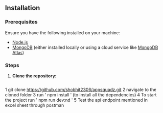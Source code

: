 ## Installation

### Prerequisites

Ensure you have the following installed on your machine:

- [Node.js](https://nodejs.org/) 
- [MongoDB](https://www.mongodb.com/) (either installed locally or using a cloud service like [MongoDB Atlas](https://www.mongodb.com/cloud/atlas))

### Steps

1. **Clone the repository:**

   ```bash
1   git clone https://github.com/shobhit2306/appsquadz.git
2  navigate to the cloned folder
3  run ' npm install ' (to install all the dependencies)
4  To start the project run ' npm run dev:nd ' 
5 Test the api endpoint mentioned in excel sheet through postman 
